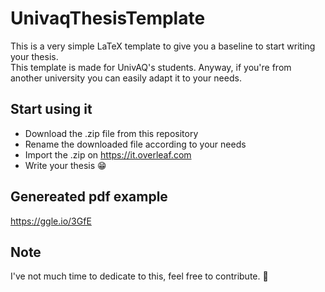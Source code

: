 # UnivaqThesisTemplate
This is a very simple LaTeX template to give you a baseline to start writing your thesis.<br />
This template is made for UnivAQ's students. Anyway, if you're from another university you can easily adapt it to your needs.

## Start using it

- Download the .zip file from this repository
- Rename the downloaded file according to your needs
- Import the .zip on https://it.overleaf.com
- Write your thesis :grin:

## Genereated pdf example
https://ggle.io/3GfE

## Note
I've not much time to dedicate to this, feel free to contribute. :muscle:
